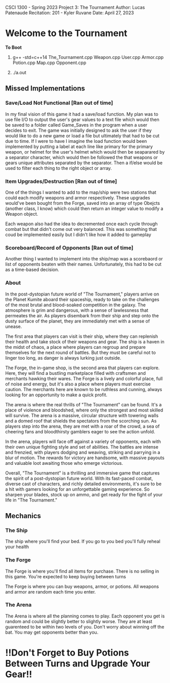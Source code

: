 CSCI 1300 - Spring 2023
Project 3: The Tournament
Author: Lucas Patenaude
Recitation: 201 - Kyler Ruvane
Date: April 27, 2023

# Welcome to the Tournament

**To Boot** 

1. g++ -std=c++14 The_Tournament.cpp Weapon.cpp User.cpp Armor.cpp Potion.cpp Map.cpp Opponent.cpp
 
2. ./a.out

## Missed Implementations

### Save/Load Not Functional [Ran out of time]

In my final vision of this game it had a save/load function. My plan was to use file I/O to output the user's gear values to a text file which would then be saved to a folder called Game_Saves in the program when a user decides to exit. The game was initially designed to ask the user if they would like to do a new game or load a file but ultimately that had to be cut due to time. If I were to have I imagine the load function would been implemented by putting a label at each line like primary for the primary weapon, or helmet for the user's helmet which would then be seaparared by a separator character, which would then be followed the that weapons or gears unique attributes separated by the separator. Then a if/else would be used to filter each thing to the right object or array.

### Item Upgrades/Destruction [Ran out of time]

One of the things I wanted to add to the map/ship were two stations that could each modify weapons and armor respectively. These upgrades would've been bought from the Forge, saved into an array of type Obejcts (another class, I know) which could then return an integer value to modify a Weapon object.

Each weapon also had the idea to decremented once each cycle through combat but that didn't come out very balanced. This was something that coud be implemented easily but I didn't like how it added to gameplay

### Scoreboard/Record of Opponents [Ran out of time]

Another thing I wanted to implement into the ship/map was a scorebaord or list of opponents beaten with their names. Unfortunately, this had to be cut as a time-based decision.

### About

In the post-dystopian future world of "The Tournament," players arrive on the Planet Kumite aboard their spaceship, ready to take on the challenges of the most brutal and blood-soaked competition in the galaxy. The atmosphere is grim and dangerous, with a sense of lawlessness that permeates the air. As players disembark from their ship and step onto the dusty surface of the planet, they are immediately met with a sense of unease.

The first area that players can visit is their ship, where they can replenish their health and take stock of their weapons and gear. The ship is a haven in the midst of chaos, a place where players can regroup and prepare themselves for the next round of battles. But they must be careful not to linger too long, as danger is always lurking just outside.

The Forge, the in-game shop, is the second area that players can explore. Here, they will find a bustling marketplace filled with craftsmen and merchants hawking their wares. The Forge is a lively and colorful place, full of noise and energy, but it's also a place where players must exercise caution. The merchants here are known to be ruthless and cunning, always looking for an opportunity to make a quick profit.

The arena is where the real thrills of "The Tournament" can be found. It's a place of violence and bloodshed, where only the strongest and most skilled will survive. The arena is a massive, circular structure with towering walls and a domed roof that shields the spectators from the scorching sun. As players step into the arena, they are met with a roar of the crowd, a sea of cheering fans and bloodthirsty gamblers eager to see the action unfold.

In the arena, players will face off against a variety of opponents, each with their own unique fighting style and set of abilities. The battles are intense and frenzied, with players dodging and weaving, striking and parrying in a blur of motion. The rewards for victory are handsome, with massive payouts and valuable loot awaiting those who emerge victorious.

Overall, "The Tournament" is a thrilling and immersive game that captures the spirit of a post-dystopian future world. With its fast-paced combat, diverse cast of characters, and richly detailed environments, it's sure to be a hit with gamers looking for an unforgettable gaming experience. So sharpen your blades, stock up on ammo, and get ready for the fight of your life in "The Tournament."

## Mechanics

### The Ship

The ship where you'll find your bed. If you go to you bed you'll fully reheal your health

### The Forge

The Forge is where you'll find all items for purchase. There is no selling in this game. You're expected to keep buying between turns

The Forge is where you can buy weapons, armor, or potions. All weapons and armor are random each time you enter.

### The Arena

The Arena is where all the planning comes to play. Each opponent you get is random and could be slightly better to slightly worse. They are at least guarenteed to be within two levels of you. Don't worry about winning off the bat. You may get opponents better than you.

# !!Don't Forget to Buy Potions Between Turns and Upgrade Your Gear!!
